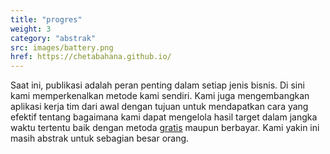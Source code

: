 ```yaml
---
title: "progres"
weight: 3
category: "abstrak"
src: images/battery.png
href: https://chetabahana.github.io/
---
```


Saat ini, publikasi adalah peran penting dalam setiap jenis bisnis. Di sini kami memperkenalkan metode kami sendiri. Kami juga mengembangkan aplikasi kerja tim dari awal dengan tujuan untuk mendapatkan cara yang efektif tentang bagaimana kami dapat mengelola hasil target dalam jangka waktu tertentu baik dengan metoda <a href='https://wordpress.com/go/digital-marketing/ways-to-promote-your-website-for-free/'>gratis</a> maupun berbayar. Kami yakin ini masih abstrak untuk sebagian besar orang.
